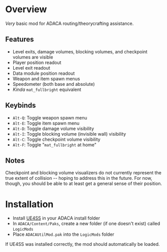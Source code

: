 # Overview

_Very_ basic mod for ADACA routing/theorycrafting assistance.

## Features

- Level exits, damage volumes, blocking volumes, and checkpoint volumes are visible
- Player position readout
- Level exit readout
- Data module position readout
- Weapon and item spawn menus
- Speedometer (both base and absolute)
- _Kinda_ `mat_fullbright` equivalent 

## Keybinds

- `Alt-Q`: Toggle weapon spawn menu 
- `Alt-E`: Toggle item spawn menu 
- `Alt-D`: Toggle damage volume visibility
- `Alt-I`: Toggle blocking volume (invisible wall) visibility
- `Alt-C`: Toggle checkpoint volume visibility
- `Alt-F`: Toggle "`mat_fullbright` at home" 

## Notes

Checkpoint and blocking volume visualizers do not currently represent the
true extent of collision -- hoping to address this in the future. For now,
though, you should be able to at least get a general sense of their position.

# Installation

- Install [UE4SS](https://github.com/UE4SS-RE/RE-UE4SS/releases) in your ADACA install folder
- In `ADACA/Content/Paks`, create a new folder (if one doesn't exist) called `LogicMods`
- Place `ADACAUtilMod.pak` into the `LogicMods` folder

If UE4SS was installed correctly, the mod should automatically be loaded.
